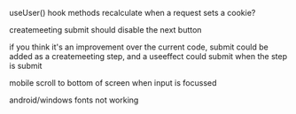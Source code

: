useUser() hook
methods recalculate when a request sets a cookie?

createmeeting submit should disable the next button

if you think it's an improvement over the current code, submit could be added as a createmeeting step, and a useeffect could submit when the step is submit

mobile scroll to bottom of screen when input is focussed

android/windows fonts not working
